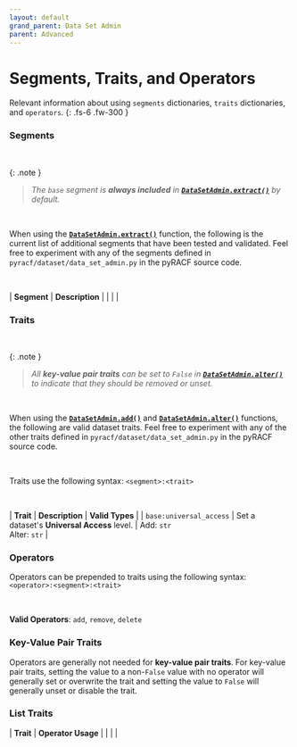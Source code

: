 ```yaml
---
layout: default
grand_parent: Data Set Admin
parent: Advanced
---
```


# Segments, Traits, and Operators

Relevant information about using `segments` dictionaries, `traits` dictionaries, and `operators`.
{: .fs-6 .fw-300 }

### Segments

&nbsp;

{: .note }
> _The `base` segment is **always included** in **[`DataSetAdmin.extract()`](../../standard/extract#datasetadminextract)** by default._

&nbsp;

When using the **[`DataSetAdmin.extract()`](../../standard/extract#datasetadminextract)** function, the following is the current list of additional segments that have been tested and validated. Feel free to experiment with any of the segments defined in `pyracf/dataset/data_set_admin.py` in the pyRACF source code.

&nbsp;

| **Segment** | **Description** |
| | |

### Traits

&nbsp;

{: .note }
> _All **key-value pair traits** can be set to `False` in **[`DataSetAdmin.alter()`](../alter#datasetadminalter)** to indicate that they should be removed or unset._

&nbsp;

When using the **[`DataSetAdmin.add()`](../add#datasetadminadd)** and **[`DataSetAdmin.alter()`](../alter#datasetadminalter)** functions, the following are valid dataset traits. Feel free to experiment with any of the other traits defined in `pyracf/dataset/data_set_admin.py` in the pyRACF source code.

&nbsp;

Traits use the following syntax: `<segment>:<trait>`

&nbsp;

| **Trait** | **Description** | **Valid Types** |
| `base:universal_access` | Set a dataset's **Universal Access** level. | Add: `str`<br>Alter: `str` |


### Operators

Operators can be prepended to traits using the following syntax: `<operator>:<segment>:<trait>`

&nbsp;

**Valid Operators**: `add`, `remove`, `delete`

### Key-Value Pair Traits

Operators are generally not needed for **key-value pair traits**. For key-value pair traits, setting the value to a non-`False` value with no operator will generally set or overwrite the trait and setting the value to `False` will generally unset or disable the trait.

### List Traits

| **Trait** | **Operator Usage** |
| | |